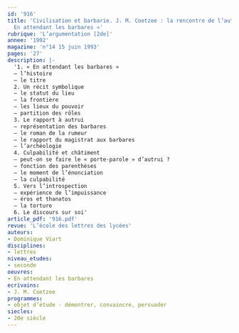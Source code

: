 ```yaml
---
id: '916'
title: 'Civilisation et barbarie. J. M. Coetzee : la rencontre de l’autre dans «
  En attendant les barbares »'
rubrique: 'L’argumentation [2de]'
annee: '1992'
magazine: 'n°14 15 juin 1993'
pages: '27'
description: |-
  '1. « En attendant les barbares »
  – l’histoire
  – le titre
  2. Un récit symbolique
  – le statut du lieu
  – la frontière
  – les lieux du pouvoir
  – partition des rôles
  3. Le rapport à autrui
  – représentation des barbares
  – le roman de la rumeur
  – le rapport du magistrat aux barbares
  – l’archéologie
  4. Culpabilité et châtiment
  – peut-on se faire le « porte-parole » d’autrui ?
  – fonction des parenthèses
  – le moment de l’énonciation
  – la culpabilité
  5. Vers l’introspection
  – expérience de l’impuissance
  – éros et thanatos
  – la torture
  6. Le discours sur soi'
article_pdf: '916.pdf'
revue: 'L’école des lettres des lycées'
auteurs:
- Dominique Viart
disciplines:
- lettres
niveau_etudes:
- seconde
oeuvres:
- En attendant les barbares
ecrivains:
- J. M. Coetzee
programmes:
- objet d’étude - démontrer, convaincre, persuader
siecles:
- 20e siècle
---
```

